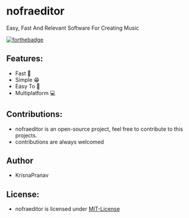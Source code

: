 # nofraeditor
Easy, Fast And Relevant Software For Creating Music

[![forthebadge](https://forthebadge.com/images/badges/made-with-c-plus-plus.svg)](https://forthebadge.com)

## Features:
- Fast 🚀
- Simple 😁
- Easy To 🙂 
- Multiplatform 💻

## Contributions:
- nofraeditor is an open-source project, feel free to contribute to this projects.
- contributions are always welcomed

## Author
- KrisnaPranav

## License:
- nofraeditor is licensed under [MIT-License](https://github.com/NofraEditors/nofraeditor/blob/main/LICENSE)